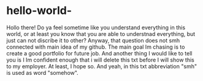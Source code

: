 # hello-world-
Hollo there! Do ya feel sometime like you understand everything in this world, or at least you know that you are able to understnad everything, but just can not discribe it to other?
Anyway, that question does not smh connected with main idea of my github. The main goal Im chasing is to create a good portfolio for future job. And another thing I would like to tell you is I Im confident enough that i will delete this txt before I will show this to my employer. At least, I hope so. And yeah, in this txt abbreviation "smh" is used as word "somehow". 
